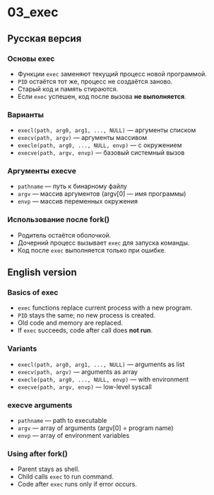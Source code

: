 # 03_exec

## Русская версия
### Основы exec
- Функции `exec` заменяют текущий процесс новой программой.
- `PID` остаётся тот же, процесс не создаётся заново.
- Старый код и память стираются.
- Если `exec` успешен, код после вызова **не выполняется**.

### Варианты
- `execl(path, arg0, arg1, ..., NULL)` — аргументы списком
- `execv(path, argv)` — аргументы массивом
- `execle(path, arg0, ..., NULL, envp)` — с окружением
- `execve(path, argv, envp)` — базовый системный вызов

### Аргументы execve
- `pathname` — путь к бинарному файлу
- `argv` — массив аргументов (argv[0] — имя программы)
- `envp` — массив переменных окружения

### Использование после fork()
- Родитель остаётся оболочкой.
- Дочерний процесс вызывает `exec` для запуска команды.
- Код после `exec` выполняется только при ошибке.

## English version
### Basics of exec
- `exec` functions replace current process with a new program.
- `PID` stays the same; no new process is created.
- Old code and memory are replaced.
- If `exec` succeeds, code after call does **not run**.

### Variants
- `execl(path, arg0, arg1, ..., NULL)` — arguments as list
- `execv(path, argv)` — arguments as array
- `execle(path, arg0, ..., NULL, envp)` — with environment
- `execve(path, argv, envp)` — low-level syscall

### execve arguments
- `pathname` — path to executable
- `argv` — array of arguments (argv[0] = program name)
- `envp` — array of environment variables

### Using after fork()
- Parent stays as shell.
- Child calls `exec` to run command.
- Code after `exec` runs only if error occurs.
